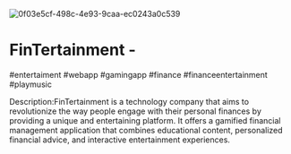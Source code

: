![0f03e5cf-498c-4e93-9caa-ec0243a0c539](https://github.com/Curtis-madawa/FinTertainment/assets/123270149/45af7bcd-0293-4b6e-88f1-389277f513df)
# FinTertainment - 
#entertaiment #webapp #gamingapp #finance #financeentertainment
#playmusic


Description:FinTertainment is a technology company that aims to revolutionize the way people engage with their personal finances by providing a unique and entertaining platform. It offers a gamified financial management application that combines educational content, personalized financial advice, and interactive entertainment experiences.

